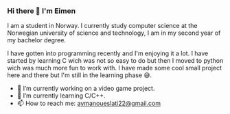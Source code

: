 ### Hi there 👋 I'm Eimen

I am a student in Norway. I currently study computer science at the Norwegian university of science and technology, I am in my second year of my bachelor degree.

I have gotten into programming recently and I'm enjoying it a lot. I have started by learning C wich was not so easy to do but then I moved to python wich was much more fun to work with. I have made some cool small project here and there but I'm still in the learning phase 😅.

- 🔭 I’m currently working on a video game project.
- 🌱 I’m currently learning C/C++.
- 📫 How to reach me: aymanoueslati22@gmail.com

